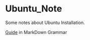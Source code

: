 # Ubuntu_Note
Some notes about Ubuntu Installation.

[Guide](https://coding.net/help/doc/project/markdown.html) in MarkDown Grammar
